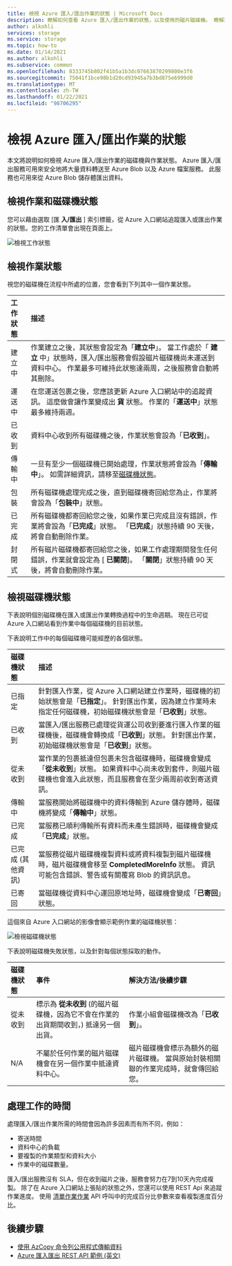 ```yaml
---
title: 檢視 Azure 匯入/匯出作業的狀態 | Microsoft Docs
description: 瞭解如何查看 Azure 匯入/匯出作業的狀態，以及使用的磁片磁碟機。 瞭解影響處理作業所需時間的因素。
author: alkohli
services: storage
ms.service: storage
ms.topic: how-to
ms.date: 01/14/2021
ms.author: alkohli
ms.subservice: common
ms.openlocfilehash: 8333745b802f41b5a1b3dc07663870299800e3f6
ms.sourcegitcommit: 75041f1bce98b1d20cd93945a7b3bd875e6999d0
ms.translationtype: MT
ms.contentlocale: zh-TW
ms.lasthandoff: 01/22/2021
ms.locfileid: "98706295"
---
```

# <a name="view-the-status-of-azure-importexport-jobs"></a>檢視 Azure 匯入/匯出作業的狀態

本文將說明如何檢視 Azure 匯入/匯出作業的磁碟機與作業狀態。 Azure 匯入/匯出服務可用來安全地將大量資料轉送至 Azure Blob 以及 Azure 檔案服務。 此服務也可用來從 Azure Blob 儲存體匯出資料。  

## <a name="view-job-and-drive-status"></a>檢視作業和磁碟機狀態
您可以藉由選取 [匯 **入/匯出** ] 索引標籤，從 Azure 入口網站追蹤匯入或匯出作業的狀態。您的工作清單會出現在頁面上。

![檢視工作狀態](./media/storage-import-export-service/jobstate.png)

## <a name="view-job-status"></a>檢視作業狀態

視您的磁碟機在流程中所處的位置，您會看到下列其中一個作業狀態。

| 工作狀態 | 描述 |
|:--- |:--- |
| 建立中 | 作業建立之後，其狀態會設定為「**建立中**」。 當工作處於「 **建立** 中」狀態時，匯入/匯出服務會假設磁片磁碟機尚未運送到資料中心。 作業最多可維持此狀態達兩周，之後服務會自動將其刪除。 |
| 運送中 | 在您運送包裹之後，您應該更新 Azure 入口網站中的追蹤資訊。  這麼做會讓作業變成出 **貨** 狀態。 作業的「**運送中**」狀態最多維持兩週。 
| 已收到 | 資料中心收到所有磁碟機之後，作業狀態會設為「**已收到**」。 |
| 傳輸中 | 一旦有至少一個磁碟機已開始處理，作業狀態將會設為「**傳輸中**」。 如需詳細資訊，請移至[磁碟機狀態](#view-drive-status)。 |
| 包裝 | 所有磁碟機處理完成之後，直到磁碟機寄回給您為止，作業將會設為「**包裝中**」狀態。 |
| 已完成 | 所有磁碟機都寄回給您之後，如果作業已完成且沒有錯誤，作業將會設為「**已完成**」狀態。 「**已完成**」狀態持續 90 天後，將會自動刪除作業。 |
| 封閉式 | 所有磁片磁碟機都寄回給您之後，如果工作處理期間發生任何錯誤，作業就會設定為 [ **已關閉**]。 「**關閉**」狀態持續 90 天後，將會自動刪除作業。 |

## <a name="view-drive-status"></a>檢視磁碟機狀態

下表說明個別磁碟機在匯入或匯出作業轉換過程中的生命週期。 現在已可從 Azure 入口網站看到作業中每個磁碟機的目前狀態。

下表說明工作中的每個磁碟機可能經歷的各個狀態。

| 磁碟機狀態 | 描述 |
|:--- |:--- |
| 已指定 | 針對匯入作業，從 Azure 入口網站建立作業時，磁碟機的初始狀態會是「**已指定**」。 針對匯出作業，因為建立作業時未指定任何磁碟機，初始磁碟機狀態會是「**已收到**」狀態。 |
| 已收到 | 當匯入/匯出服務已處理從貨運公司收到要進行匯入作業的磁碟機後，磁碟機會轉換成「**已收到**」狀態。 針對匯出作業，初始磁碟機狀態會是「**已收到**」狀態。 |
| 從未收到 | 當作業的包裹抵達但包裹未包含磁碟機時，磁碟機會變成「**從未收到**」狀態。 如果資料中心尚未收到套件，則磁片磁碟機也會進入此狀態，而且服務會在至少兩周前收到寄送資訊。 |
| 傳輸中 | 當服務開始將磁碟機中的資料傳輸到 Azure 儲存體時，磁碟機將變成「**傳輸中**」狀態。 |
| 已完成 | 當服務已順利傳輸所有資料而未產生錯誤時，磁碟機會變成「**已完成**」狀態。
| 已完成 (其他資訊) | 當服務從磁片磁碟機複製資料或將資料複製到磁片磁碟機時，磁片磁碟機會移至 **CompletedMoreInfo** 狀態。 資訊可能包含錯誤、警告或有關覆寫 Blob 的資訊訊息。
| 已寄回 | 當磁碟機從資料中心運回原地址時，磁碟機會變成「**已寄回**」狀態。 |

這個來自 Azure 入口網站的影像會顯示範例作業的磁碟機狀態：

![檢視磁碟機狀態](./media/storage-import-export-service/drivestate.png)

下表說明磁碟機失敗狀態，以及針對每個狀態採取的動作。

| 磁碟機狀態 | 事件 | 解決方法/後續步驟 |
|:--- |:--- |:--- |
| 從未收到 | 標示為 **從未收到** (的磁片磁碟機，因為它不會在作業的出貨期間收到，) 抵達另一個出貨。 | 作業小組會磁碟機改為「**已收到**」。 |
| N/A | 不屬於任何作業的磁片磁碟機會在另一個作業中抵達資料中心。 | 磁片磁碟機會標示為額外的磁片磁碟機。 當與原始封裝相關聯的作業完成時，就會傳回給您。 |

## <a name="time-to-process-job"></a>處理工作的時間
處理匯入/匯出作業所需的時間會因為許多因素而有所不同，例如：

-  寄送時間
-  資料中心的負載
-  要複製的作業類型和資料大小
-  作業中的磁碟數量。 

匯入/匯出服務沒有 SLA，但在收到磁片之後，服務會努力在7到10天內完成複製。 除了在 Azure 入口網站上張貼的狀態之外，您還可以使用 REST Api 來追蹤作業進度。 使用 [清單作業作業](/previous-versions/azure/dn529083(v=azure.100)) API 呼叫中的完成百分比參數來查看複製進度百分比。


## <a name="next-steps"></a>後續步驟

* [使用 AzCopy 命令列公用程式傳輸資料](../storage/common/storage-use-azcopy-v10.md)
* [Azure 匯入匯出 REST API 範例 (英文)](https://github.com/Azure-Samples/storage-dotnet-import-export-job-management/)